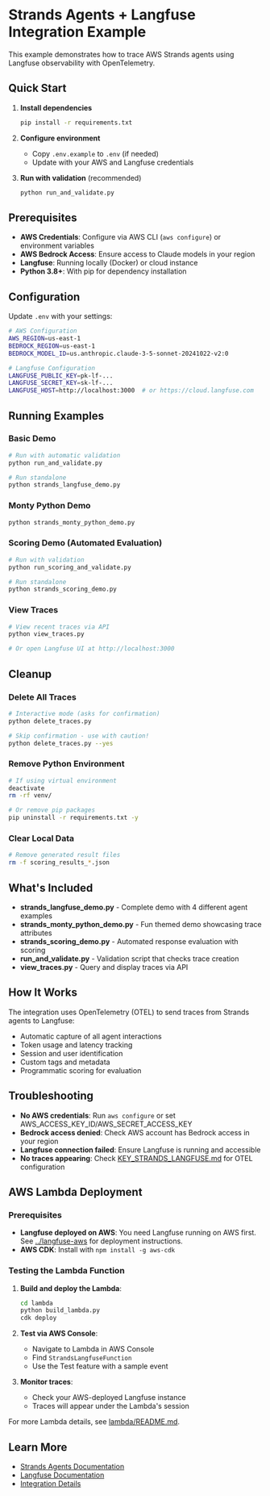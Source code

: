 # Strands Agents + Langfuse Integration Example

This example demonstrates how to trace AWS Strands agents using Langfuse observability with OpenTelemetry.

## Quick Start

1. **Install dependencies**
   ```bash
   pip install -r requirements.txt
   ```

2. **Configure environment**
   - Copy `.env.example` to `.env` (if needed)
   - Update with your AWS and Langfuse credentials

3. **Run with validation** (recommended)
   ```bash
   python run_and_validate.py
   ```

## Prerequisites

- **AWS Credentials**: Configure via AWS CLI (`aws configure`) or environment variables
- **AWS Bedrock Access**: Ensure access to Claude models in your region
- **Langfuse**: Running locally (Docker) or cloud instance
- **Python 3.8+**: With pip for dependency installation

## Configuration

Update `.env` with your settings:
```bash
# AWS Configuration
AWS_REGION=us-east-1
BEDROCK_REGION=us-east-1
BEDROCK_MODEL_ID=us.anthropic.claude-3-5-sonnet-20241022-v2:0

# Langfuse Configuration
LANGFUSE_PUBLIC_KEY=pk-lf-...
LANGFUSE_SECRET_KEY=sk-lf-...
LANGFUSE_HOST=http://localhost:3000  # or https://cloud.langfuse.com
```

## Running Examples

### Basic Demo
```bash
# Run with automatic validation
python run_and_validate.py

# Run standalone
python strands_langfuse_demo.py
```

### Monty Python Demo
```bash
python strands_monty_python_demo.py
```

### Scoring Demo (Automated Evaluation)
```bash
# Run with validation
python run_scoring_and_validate.py

# Run standalone
python strands_scoring_demo.py
```

### View Traces
```bash
# View recent traces via API
python view_traces.py

# Or open Langfuse UI at http://localhost:3000
```

## Cleanup

### Delete All Traces
```bash
# Interactive mode (asks for confirmation)
python delete_traces.py

# Skip confirmation - use with caution!
python delete_traces.py --yes
```

### Remove Python Environment
```bash
# If using virtual environment
deactivate
rm -rf venv/

# Or remove pip packages
pip uninstall -r requirements.txt -y
```

### Clear Local Data
```bash
# Remove generated result files
rm -f scoring_results_*.json
```

## What's Included

- **strands_langfuse_demo.py** - Complete demo with 4 different agent examples
- **strands_monty_python_demo.py** - Fun themed demo showcasing trace attributes
- **strands_scoring_demo.py** - Automated response evaluation with scoring
- **run_and_validate.py** - Validation script that checks trace creation
- **view_traces.py** - Query and display traces via API

## How It Works

The integration uses OpenTelemetry (OTEL) to send traces from Strands agents to Langfuse:
- Automatic capture of all agent interactions
- Token usage and latency tracking
- Session and user identification
- Custom tags and metadata
- Programmatic scoring for evaluation

## Troubleshooting

- **No AWS credentials**: Run `aws configure` or set AWS_ACCESS_KEY_ID/AWS_SECRET_ACCESS_KEY
- **Bedrock access denied**: Check AWS account has Bedrock access in your region
- **Langfuse connection failed**: Ensure Langfuse is running and accessible
- **No traces appearing**: Check [KEY_STRANDS_LANGFUSE.md](KEY_STRANDS_LANGFUSE.md) for OTEL configuration

## AWS Lambda Deployment

### Prerequisites
- **Langfuse deployed on AWS**: You need Langfuse running on AWS first. See [../langfuse-aws](../langfuse-aws/) for deployment instructions.
- **AWS CDK**: Install with `npm install -g aws-cdk`

### Testing the Lambda Function

1. **Build and deploy the Lambda**:
   ```bash
   cd lambda
   python build_lambda.py
   cdk deploy
   ```

2. **Test via AWS Console**:
   - Navigate to Lambda in AWS Console
   - Find `StrandsLangfuseFunction`
   - Use the Test feature with a sample event

3. **Monitor traces**:
   - Check your AWS-deployed Langfuse instance
   - Traces will appear under the Lambda's session

For more Lambda details, see [lambda/README.md](lambda/README.md).

## Learn More

- [Strands Agents Documentation](https://strandsagents.com)
- [Langfuse Documentation](https://langfuse.com/docs)
- [Integration Details](KEY_STRANDS_LANGFUSE.md)